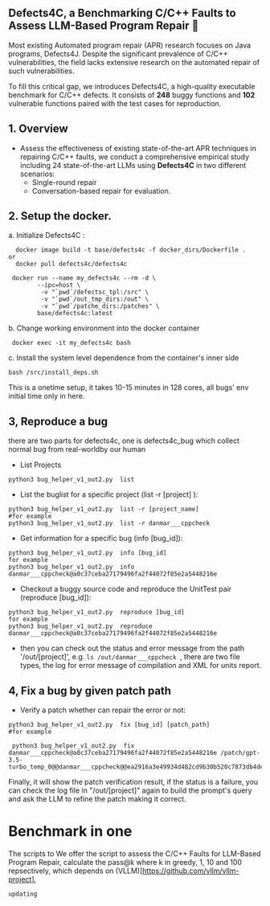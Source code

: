 ## Defects4C, a Benchmarking C/C++ Faults to Assess LLM-Based Program Repair 👋

Most existing Automated program repair (APR) research focuses on Java programs, Defects4J. Despite the significant prevalence of C/C++ vulnerabilities, the field lacks extensive research on the automated repair of such vulnerabilities.

To fill this critical gap, we introduces Defects4C, a high-quality executable benchmark for C/C++ defects. It consists of **248** buggy functions and  **102** vulnerable functions paired with the test cases for reproduction. 



## 1. Overview
- Assess the effectiveness of existing state-of-the-art APR techniques in repairing C/C++ faults, we conduct a comprehensive empirical study including 24 state-of-the-art LLMs using **Defects4C** in two different scenarios:
  - Single-round repair
  - Conversation-based repair for evaluation. 



## 2. Setup the docker. 

a. Initialize Defects4C :

```shell
  docker image build -t base/defects4c -f docker_dirs/Dockerfile .
or 
  docker pull defects4c/defects4c
```

```
 docker run --name my_defects4c --rm -d \
        --ipc=host \
         -v "`pwd`/defectsc_tpl:/src" \
         -v "`pwd`/out_tmp_dirs:/out" \
         -v "`pwd`/patche_dirs:/patches" \
        base/defects4c:latest
```

b. Change working environment into the docker container
```
 docker exec -it my_defects4c bash
```

c. Install the system level dependence from the container's inner side
```
bash /src/install_deps.sh 
```

This is a onetime setup, it takes 10-15 minutes in 128 cores, all bugs' env initial time only in here.

## 3, Reproduce a bug 
there are two parts for defects4c, one is defects4c_bug which collect normal bug from real-worldby our human

- List Projects

```shell
python3 bug_helper_v1_out2.py  list 
```

- List the buglist for a specific project (list -r [project] ):

```
python3 bug_helper_v1_out2.py  list -r [project_name]
#for example
python3 bug_helper_v1_out2.py  list -r danmar___cppcheck
```

- Get information for a specific bug (info [bug_id]):

```
python3 bug_helper_v1_out2.py  info [bug_id] 
for example
python3 bug_helper_v1_out2.py  info danmar___cppcheck@a0c37ceba27179496fa2f44072f85e2a5448216e 
```

- Checkout a buggy source code and reproduce the UnitTest pair (reproduce [bug_id]):

```
python3 bug_helper_v1_out2.py  reproduce [bug_id]
for example
python3 bug_helper_v1_out2.py  reproduce danmar___cppcheck@a0c37ceba27179496fa2f44072f85e2a5448216e 
```

* then you can check out the status and error message from the path '/out/[project]', e.g. `ls /out/danmar___cppcheck `, there are two file types, the log for error message of compilation and XML for units report.

## 4, Fix a bug by given patch path

- Verify a patch whether can repair the error or not:

```
python3 bug_helper_v1_out2.py  fix [bug_id] [patch_path] 
#for example 

 python3 bug_helper_v1_out2.py  fix danmar___cppcheck@a0c37ceba27179496fa2f44072f85e2a5448216e /patch/gpt-3.5-turbo_temp_0@@danmar___cppcheck@@ea2916a3e49934d482cd9b30b520c7873db4de82___tokenlist.cpp@6@1
```

Finally, it will show the patch verification result, if the status is a failure, you can check the log file in "/out/[project]" again to build the prompt's query and ask the LLM to refine the patch making it correct.


# Benchmark in one 
The scripts to 
We offer the script to assess the C/C++ Faults for LLM-Based Program Repair, calculate the pass@k where k in greedy, 1, 10 and 100 repsectively, which depends on (VLLM)[https://github.com/vllm/vllm-project], 

```
updating
```

